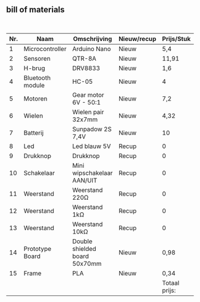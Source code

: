 ## bill of materials
<br />

|Nr.  |Naam              |Omschrijving                   |Nieuw/recup|Prijs/Stuk|Aantal|Subtotaal|
|-----|------------------|-------------------------------|-----------|----------|------|---------|
|1    |Microcontroller	 |Arduino Nano	                 |Nieuw      |5,4	      |1	   |5,4      |
|2	  |Sensoren	         |QTR-8A	                       |Nieuw      |11,91	    |1	   |11,91    |
|3	  |H-brug	           |DRV8833	                       |Nieuw      |1,6	      |1	   |1,6      |
|4	  |Bluetooth module	 |HC-05	                         |Nieuw      |4	        |1	   |4        |
|5	  |Motoren	         |Gear motor 6V - 50:1	         |Nieuw      |7,2	      |2	   |14,4     |
|6	  |Wielen	           |Wielen pair 32x7mm	           |Nieuw      |4,32	    |1	   |4,32     |
|7	  |Batterij	         |Sunpadow 2S 7,4V	             |Nieuw      |10	      |1	   |10       |
|8	  |Led	             |Led blauw 5V	                 |Recup      |0	        |1	   |0        |
|9	  |Drukknop	         |Drukknop 	                     |Recup      |0	        |1	   |0        |
|10	  |Schakelaar	       |Mini wipschakelaar AAN/UIT	   |Recup      |0	        |1	   |0        |
|11	  |Weerstand	       |Weerstand 220Ω	               |Recup      |0	        |1	   |0        | 
|12	  |Weerstand	       |Weerstand 1kΩ	                 |Recup      |0	        |3	   |0        |
|13	  |Weerstand	       |Weerstand 10kΩ	               |Recup      |0	        |1	   |0        |
|14	  |Prototype Board   |Double shielded board 50x70mm	 |Nieuw      |0,98	    |1	   |0,98     |
|15	  |Frame	           |PLA	                           |Nieuw      |0,34	    |1	   |0,34     |
|     |                  |                               |           |Totaal prijs:|   |52,95    |
                                                                        
                                                                                              
